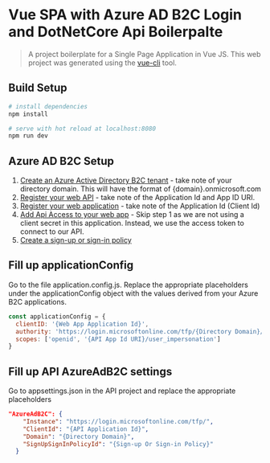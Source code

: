 # Vue SPA with Azure AD B2C Login and DotNetCore Api Boilerpalte

> A project boilerplate for a Single Page Application in Vue JS. This web project was generated using the [vue-cli](https://vuejs.org/v2/guide/installation.html#CLI) tool.

## Build Setup

``` bash
# install dependencies
npm install

# serve with hot reload at localhost:8080
npm run dev

```

## Azure AD B2C Setup

1. [Create an Azure Active Directory B2C tenant](https://docs.microsoft.com/en-us/azure/active-directory-b2c/active-directory-b2c-get-started) - take note of your directory domain. This will have the format of {domain}.onmicrosoft.com
2. [Register your web API](https://docs.microsoft.com/en-us/azure/active-directory-b2c/active-directory-b2c-app-registration#register-a-web-api) - take note of the Application Id and App ID URI.
3. [Register your web application](https://docs.microsoft.com/en-us/azure/active-directory-b2c/active-directory-b2c-app-registration#register-a-web-app) - take note of the Application Id (Client Id)
4. [Add Api Access to your web app](https://docs.microsoft.com/en-us/azure/active-directory-b2c/active-directory-b2c-app-registration#create-a-web-app-client-secret) - Skip step 1 as we are not using a client secret in this application. Instead, we use the access token to connect to our API.
5. [Create a sign-up or sign-in policy](https://docs.microsoft.com/en-us/azure/active-directory-b2c/active-directory-b2c-reference-policies#create-a-sign-up-or-sign-in-policy)

## Fill up applicationConfig

Go to the file application.config.js. Replace the appropriate placeholders under the applicationConfig object with the values derived from your Azure B2C applications.

```javascript
const applicationConfig = {
  clientID: '{Web App Application Id}',
  authority: 'https://login.microsoftonline.com/tfp/{Directory Domain}/{Sign-up Or Sign-in Policy}/v2.0/.well-known/openid-configuration',
  scopes: ['openid', '{API App Id URI}/user_impersonation']
}
```

## Fill up API AzureAdB2C settings

Go to appsettings.json in the API project and replace the appropriate placeholders

```JSON
"AzureAdB2C": {
    "Instance": "https://login.microsoftonline.com/tfp/",
    "ClientId": "{API Application Id}",
    "Domain": "{Directory Domain}",
    "SignUpSignInPolicyId": "{Sign-up Or Sign-in Policy}"
  }
```
